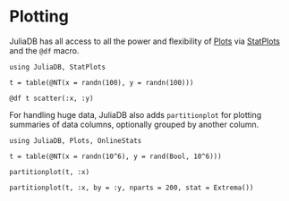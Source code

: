 # Plotting

JuliaDB has all access to all the power and flexibility of [Plots](https://github.com/JuliaPlots/Plots.jl)
via [StatPlots](https://github.com/JuliaPlots/StatPlots.jl) and the `@df` macro.

```
using JuliaDB, StatPlots

t = table(@NT(x = randn(100), y = randn(100)))

@df t scatter(:x, :y)
```

For handling huge data, JuliaDB also adds `partitionplot` for plotting summaries of data 
columns, optionally grouped by another column.

```
using JuliaDB, Plots, OnlineStats

t = table(@NT(x = randn(10^6), y = rand(Bool, 10^6)))

partitionplot(t, :x)

partitionplot(t, :x, by = :y, nparts = 200, stat = Extrema())
```